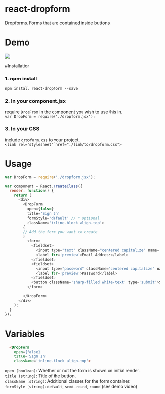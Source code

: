 # react-dropform
Dropforms. Forms that are contained inside buttons.

# Demo
<img src='http://oatlikeoatmeal.com/files/react-dropform.gif'></src>

#Installation
### 1. npm install
`npm install react-dropform --save`

### 2. In your component.jsx
require `DropFrom` in the component you wish to use this in. <br />
`var DropForm = require('./dropform.jsx');`

### 3. In your CSS
include `dropform.css` to your project.  <br />
`<link rel="stylesheet" href="./link/to/dropform.css">`

# Usage
```javascript
var DropForm = require('./dropform.jsx');

var component = React.createClass({
  render: function() {
    return (
      <div>
        <DropForm
          open={false}
          title='Sign In'
          formStyle='default' // * optional
          className='inline-block align-top'>
        {
        // Add the form you want to create
        }
          <form>
            <fieldset>
              <input type="text" className="centered capitalize" name='preview' required/>
              <label for='preview'>Email Address</label>
            </fieldset>
            <fieldset>
              <input type="password" className="centered capitalize" name='preview' required/>
              <label for='preview'>Password</label>
            </fieldset>
            <button className='sharp-filled white-text' type='submit'>Submit</button>
          </form>

        </DropForm>
      </div>
    );
  }
});
```

# Variables
```HTML
  <DropForm
    open={false}
    title='Sign In'
    className='inline-block align-top'>
```
`open (boolean)`: Whether or not the form is shown on initial render. <br />
`title (string)`: Title of the button. <br />
`className (string)`: Additional classes for the form container. <br />
`formStyle (string)`: `default`, `semi-round`, `round` (see demo video)<br />
